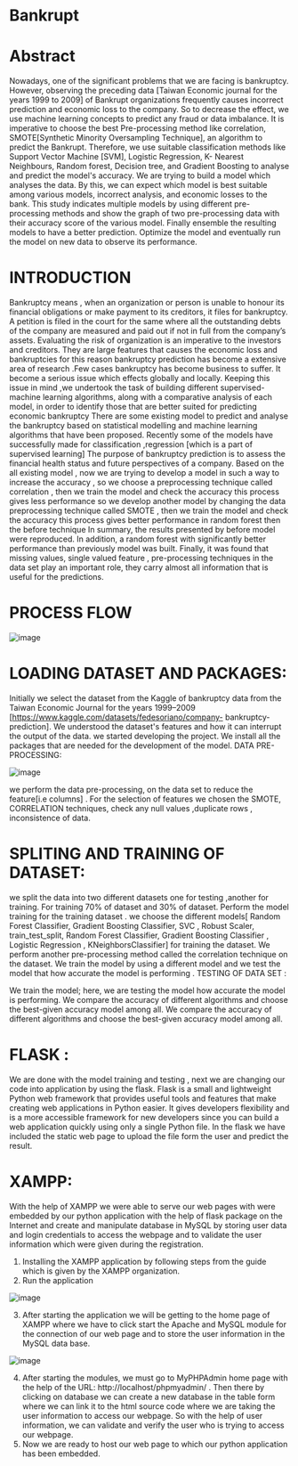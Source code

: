 # Bankrupt

# Abstract

Nowadays, one of the significant problems that we are facing is bankruptcy. However, observing the preceding data [Taiwan Economic journal for the years 1999 to 2009] of Bankrupt organizations frequently causes incorrect prediction and economic loss to the company. So to decrease the effect, we use machine learning concepts to predict any fraud or data imbalance.
It is imperative to choose the best Pre-processing method like correlation, SMOTE[Synthetic Minority Oversampling Technique], an algorithm to predict the Bankrupt. Therefore, we use suitable classification methods like Support Vector Machine [SVM], Logistic Regression, K- Nearest Neighbours, Random forest, Decision tree, and Gradient Boosting to analyse and predict the model's accuracy. We are trying to build a model which analyses the data.
By this, we can expect which model is best suitable among various models, incorrect analysis, and economic losses to the bank. This study indicates multiple models by using different pre- processing methods and show the graph of two pre-processing data with their accuracy score of the various model. Finally ensemble the resulting models to have a better prediction. Optimize the model and eventually run the model on new data to observe its performance.


# INTRODUCTION
Bankruptcy means , when an organization or person is unable to honour its financial obligations or make payment to its creditors, it files for bankruptcy. A petition is filed in the court for the same where all the outstanding debts of the company are measured and paid out if not in full from the company’s assets.
Evaluating the risk of organization is an imperative to the investors and creditors. They are large features that causes the economic loss and bankruptcies for this reason bankruptcy prediction has become a extensive area of research .Few cases bankruptcy has become business to suffer. It become a serious issue which effects globally and locally. Keeping this issue in mind ,we undertook the task of building different supervised-machine learning algorithms, along with a comparative analysis of each model, in order to identify those that are better suited for predicting economic bankruptcy
There are some existing model to predict and analyse the bankruptcy based on statistical modelling and machine learning algorithms that have been proposed. Recently some of the models have successfully made for classification ,regression [which is a part of supervised learning]
The purpose of bankruptcy prediction is to assess the financial health status and future perspectives of a company. Based on the all existing model , now we are trying to develop a model in such a way to increase the accuracy , so we choose a preprocessing technique called correlation , then we train the model and check the accuracy this process gives less performance so we develop another model by changing the data preprocessing technique called SMOTE , then we train the model and check the accuracy this process gives better performance in random forest then the before technique
In summary, the results presented by before model were reproduced. In addition, a random forest with significantly better performance than previously model was built. Finally, it was found that missing values, single valued feature , pre-processing techniques in the data set play an important role, they carry almost all information that is useful for the predictions.

# PROCESS FLOW

![image](https://user-images.githubusercontent.com/71624353/180659363-97f63c73-7866-4c0c-982b-cdaa98fe3658.png)

# LOADING DATASET AND PACKAGES:

Initially we select the dataset from the Kaggle of bankruptcy data from the Taiwan Economic Journal for the years 1999–2009 [https://www.kaggle.com/datasets/fedesoriano/company- bankruptcy-prediction]. We understood the dataset's features and how it can interrupt the output of the data. we started developing the project. We install all the packages that are needed for the development of the model.
DATA PRE-PROCESSING:

![image](https://user-images.githubusercontent.com/71624353/180659402-97c283c0-3e59-4930-a086-2b513dc188f1.png)

we perform the data pre-processing, on the data set to reduce the feature[i.e columns] . For the selection of features we chosen the SMOTE, CORRELATION techniques, check any null values
,duplicate rows , inconsistence of data.

# SPLITING AND TRAINING OF DATASET:

we split the data into two different datasets one for testing ,another for training. For training 70% of dataset and 30% of dataset. Perform the model training for the training dataset . we choose the different models[ Random Forest Classifier, Gradient Boosting Classifier, SVC , Robust Scaler, train_test_split, Random Forest Classifier, Gradient Boosting Classifier , Logistic Regression , KNeighborsClassifier] for training the dataset. We perform another pre-processing method called the correlation technique on the dataset. We train the model by using a different model and we test the model that how accurate the model is performing .
TESTING OF DATA SET :

We train the model; here, we are testing the model how accurate the model is performing. We compare the accuracy of different algorithms and choose the best-given accuracy model among all. We compare the accuracy of different algorithms and choose the best-given accuracy model among all.
# FLASK :

We are done with the model training and testing , next we are changing our code into application by using the flask. Flask is a small and lightweight Python web framework that provides useful tools and features that make creating web applications in Python easier. It gives developers flexibility and is a more accessible framework for new developers since you can build a web application quickly using only a single Python file. In the flask we have included the static web page to upload the file form the user and predict the result.
 
# XAMPP:

With the help of XAMPP we were able to serve our web pages with were embedded by our python application with the help of flask package on the Internet and create and manipulate database in MySQL by storing user data and login credentials to access the webpage and to validate the user information which were given during the registration.
1)	Installing the XAMPP application by following steps from the guide which is given by the XAMPP organization.
2)	Run the application

![image](https://user-images.githubusercontent.com/71624353/180659434-c1d76146-ce91-4804-a987-1571375132c4.png)

3)	After starting the application we will be getting to the home page of XAMPP where we have to click start the Apache and MySQL module for the connection of our web page and to store the user information in the MySQL data base.

![image](https://user-images.githubusercontent.com/71624353/180659452-9c61a274-f9ad-46f2-8a9a-2369acef6a01.png)


 


4)	After starting the modules, we must go to MyPHPAdmin home page with the help of the URL: http://localhost/phpmyadmin/ . Then there by clicking on database we can create a new database in the table form where we can link it to the html source code where we are taking the user information to access our webpage. So with the help of user information, we can validate and verify the user who is trying to access our webpage.
5)	Now we are ready to host our web page to which our python application has been embedded.

